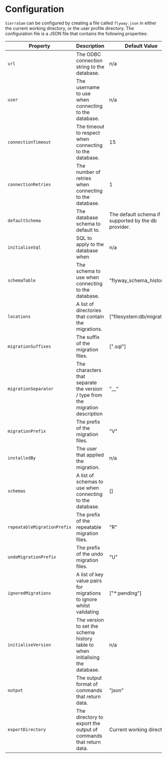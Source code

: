 # Configuration
`SierraSam` can be configured by creating a file called `flyway.json` in either the current working directory, or the user profile directory. The configuration file is a JSON file that contains the following properties:

| Property                    | Description                                                                    | Default Value                                       |
|-----------------------------|--------------------------------------------------------------------------------|-----------------------------------------------------|
| `url`                       | The ODBC connection string to the database.                                    | n/a                                                 |
| `user`                      | The username to use when connecting to the database.                           | n/a                                                 |
| `connectionTimeout`         | The timeout to respect when connecting to the database.                        | 15                                                  |
| `connectionRetries`         | The number of retries when connecting to the database.                         | 1                                                   |
| `defaultSchema`             | The database schema to default to.                                             | The default schema if supported by the db provider. |
| `initialiseSql`             | SQL to apply to the database when                                              | n/a                                                 |
| `schemaTable`               | The schema to use when connecting to the database.                             | "flyway_schema_history"                             |
| `locations`                 | A list of directories that contain the migrations.                             | ["filesystem:db/migration"]                         |
| `migrationSuffixes`         | The suffix of the migration files.                                             | [".sql"]                                            |
| `migrationSeparator`        | The characters that separate the version / type from the migration description | "__"                                                |
| `migrationPrefix`           | The prefix of the migration files.                                             | "V"                                                 |
| `installedBy`               | The user that applied the migration.                                           | n/a                                                 |
| `schemas`                   | A list of schemas to use when connecting to the database.                      | []                                                  |
| `repeatableMigrationPrefix` | The prefix of the repeatable migration files.                                  | "R"                                                 |
| `undoMigrationPrefix`       | The prefix of the undo migration files.                                        | "U"                                                 |
| `ignoredMigrations`         | A list of key value pairs for migrations to ignore whilst validating           | ["*:pending"]                                       |
| `initialiseVersion`         | The version to set the schema history table to when initialising the database. | n/a                                                 |
| `output`                    | The output format of commands that return data.                                | "json"                                              |
| `exportDirectory`           | The directory to export the output of commands that return data.               | Current working directory                           |